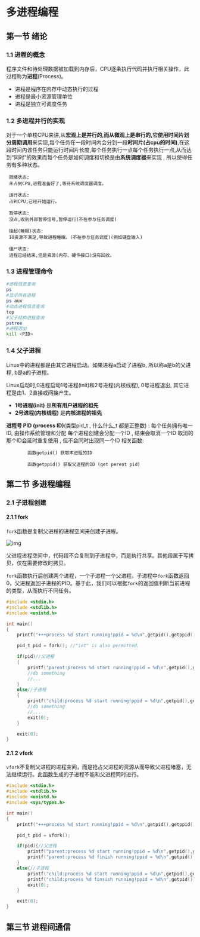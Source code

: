 # 多进程编程
## 第一节 绪论
### 1.1 进程的概念

程序文件和待处理数据被加载到内存后，CPU逐条执行代码并执行相关操作，此过程称为**进程**(Process)。

* 进程是程序在内存中动态执行的过程
* 进程是最小资源管理单位
* 进程是独立可调度任务

### 1.2 多进程并行的实现

对于一个单核CPU来讲,从**宏观上是并行的,**而从**微观上是串行的,**它使用**时间片划分周期调用**来实现,每个任务在一段时间内会分到一段**时间片(占cpu的时间)**,在这段时间内该任务只能运行时间片长度,每个任务执行一点每个任务执行一点,从而达到“同时”的效果而每个任务是如何调度和切换是由**系统调度器**来实现 , 所以使得任务有多种状态。

```text
 就绪状态: 
 未占到CPU,进程准备好了,等待系统调度器调度。
 
 运行状态: 
 占到CPU,已经开始运行。
 
 暂停状态: 
 没占,收到外部暂停信号,暂停运行(不在参与任务调度)
 
 挂起(睡眠)状态: 
 IO资源不满足,导致进程睡眠。(不在参与任务调度)(例如键盘输入)
 
 僵尸状态: 
 进程已经结束,但是资源(内存、硬件接口)没有回收。
```

### 1.3 进程管理命令

```bash
#进程信息查询
ps
#显示所有进程
ps aux
#动态进程信息查询
top
#父子结构进程查询
pstree
#进程退出
kill <PID>
```

### 1.4 父子进程

Linux中的进程都是由其它进程启动。如果进程a启动了进程b, 所以称a是b的父进程, b是a的子进程。

Linux启动时,0进程启动1号进程(init)和2号进程(内核线程), 0号进程退出, 其它进程是由1、2直接或间接产生。

* **1号进程(init)** 是**所有用户进程的祖先**
* **2号进程(内核线程)** 是**内核进程的祖先**

**进程号 PID (process ID)**(类型pid_t , 什么什么_t 都是正整数) :
每个任务拥有唯一ID, 由操作系统管理和分配
每个进程创建会分配一个ID , 结束会取消一个ID
取消的那个ID会延时重复使用 , 但不会同时出现同一个ID
相关函数:

```text
        函数getpid() 获取本进程的ID

        函数getppid() 获取父进程的ID (get perent pid)
```

## 第二节 多进程编程

### 2.1 子进程创建

#### 2.1.1 fork

`fork`函数是复制父进程的进程空间来创建子进程。

![img](https://pic4.zhimg.com/80/v2-5735fafe4cdec28013bd9b9ba52cbcdb_720w.jpg)

父进程进程空间中，代码段不会复制到子进程中，而是执行共享。其他段属于写拷贝，仅在需要修改时拷贝。

`fork`函数执行后创建两个进程，一个子进程一个父进程。子进程中`fork`函数返回0，父进程返回子进程的PID。基于此，我们可以根据`fork`的返回值判断当前进程的类型，从而执行不同任务。

```c
#include <stdio.h>
#include <stdlib.h>
#include <unistd.h>

int main()
{
    printf("+++process %d start running!ppid = %d\n",getpid(),getppid());

    pid_t pid = fork(); //"int" is also permitted.

    if(pid)//父进程
    {
        printf("parent:process %d start running!ppid = %d\n",getpid(),getppid());
        //do something
        //...
    }
    else//子进程
    {
        printf("child:process %d start running!ppid = %d\n",getpid(),getppid());
        //do something
        //...
        exit(0);
    }

    exit(0);
}
```

#### 2.1.2 vfork

`vfork`不复制父进程的进程空间，而是抢占父进程的资源从而导致父进程堵塞，无法继续运行。此函数生成的子进程不能和父进程同时进行。

```c
#include <stdio.h>
#include <stdlib.h>
#include <unistd.h>
#include <sys/types.h>

int main()
{
    printf("+++process %d start running!ppid = %d\n",getpid(),getppid());

    pid_t pid = vfork();

    if(pid){//父进程
        printf("parent:process %d start running!ppid = %d\n",getpid(),getppid());
        printf("parent:process %d finish running!ppid = %d\n",getpid(),getppid());
    }
    else{//子进程
        printf("child:process %d start running!ppid = %d\n",getpid(),getppid());
        printf("child:process %d finsish running!ppid = %d\n",getpid(),getppid());
        exit(0);
    }

    exit(0);
}
```

## 第三节 进程间通信

